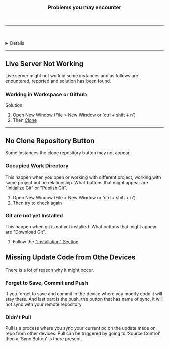 <a name="readme-top"/>

<br/>

<br />
<div align="center">
  <h3 align="center">Problems you may encounter</h3>
</div>

<br />

---

<br />
<br />

<details>
  <summary>Table of Contents</summary>
  <ol>
    <!-- <li>
      <a href="#working-in-workspace-or-github">When there is [Github] or (Workspace) in your VS Code</a>
    </li> -->
    <li>
      <a href="#live-server-not-working">Live Server is not working</a>
      <ol>
        <li>
          <a href="#working-in-workspace-or-github">When there is [Github] or (Workspace) in your VS Code</a>
        </li>
      </ol>
    </li>
    <li>
      <a href="#no-clone-repository-button">No Clone Repository Button</a>
      <ol>
        <li>
          <a href="#occupied-work-directory">Occupied Work Directory</a>
        </li>
        <li>
          <a href="#git-are-not-yet-installed">Git are not yet Installed</a>
        </li>
      </ol>
    </li>
  </ol>
</details>

---

## Live Server Not Working
Live server might not work in some instances and as follows are enountered, reported and solution has been found.

### Working in Workspace or Github
Solution:
1. Open New Window (File > New Window or 'ctrl + shift + n')
2. Then [Clone](https://github.com/zyx-0314/Github-Git-Guide/blob/main/git/settingup-git-windows.md#github-repositories)

---

## No Clone Repository Button
Some Instances the clone repository button may not appear.

### Occupied Work Directory
This happen when you open or working with different project, working with same project but no relationship. What buttons that might appear are "Initialize Git" or "Publish Git".

1. Open New Window (File > New Window or 'ctrl + shift + n')
2. Then try to check again

### Git are not yet Installed
This happen when git is not yet installed. What buttons that might appear are "Download Git".
1. Follow the ["Installation" Section](https://github.com/zyx-0314/Github-Git-Guide/blob/main/git/settingup-git-windows.md#installation)

## Missing Update Code from Othe Devices
There is a lot of reason why it might occur.

### Forget to Save, Commit and Push
If you forget to save and commit in the device where you modify code it will stay there.
And last part is the push, the button that has name of sync, it will not sync with your remote repository

### Didn't Pull
Pull is a process where you sync your current pc on the update made on repo from other devices.
Pull can be triggered by going to 'Source Control' then a 'Sync Button' is there present.